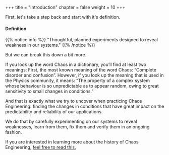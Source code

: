 +++
title = "Introduction"
chapter = false
weight = 10
+++

First, let's take a step back and start with it's definition.

#### Definition

{{% notice info %}}
"Thoughtful, planned experiments designed to reveal weakness in our systems."
{{% /notice %}}

But we can break this down a bit more.

If you look up the word Chaos in a dictionary, you’ll find at least two meanings:
First, the most known meaning of the word Chaos: “Complete disorder and confusion”.
However, if you look up the meaning that is used in the Physics community, it means:
“The property of a complex system whose behaviour is so unpredictable as to appear random, owing to great sensitivity to small changes in conditions.”

And that is exactly what we try to uncover when practicing Chaos Engineering: finding the changes in conditions that have great impact on the predictability and reliability of our applications.

We do that by carefully experimenting on our systems to reveal weaknesses, learn from them, fix them and verify them in an ongoing fashion.

If you are interested in learning more about the history of Chaos Engineering, [feel free to read this.](https://www.gremlin.com/community/tutorials/chaos-engineering-the-history-principles-and-practice/)
